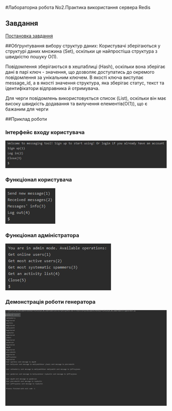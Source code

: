 #Лабораторна робота No2.Практика використання сервера Redis
## Завдання

[Постановка завдання](http://scs.kpi.ua/sites/default/files/lab2_bd2-db2019_2020.pdf)

##Обґрунтування вибору структур даних:
Користувачі зберігаються у структурі даних множина (Set), оскільки це найпростіша структура
з швидкістю пошуку O(1).

Повідомлення зберігаються в хештаблиці (Hash), оскільки вона зберігає дані в парі ключ - значення,
 що дозволяє доступатись до окремого повідомлення за унікальним ключем.
В якості ключа виступає message_id, а в якості значення структура,
 яка зберігає статус, текст та ідентифікатори відправника й отримувача.
 

Для черги повідомлень використовується список (List),
 оскільки він має високу швидкість додавання та вилучення елементів(О(1)),
 що є бажаним для черги

 
 
 ##Приклад роботи
 
 ### Інтерфейс входу користувача
![lab](img/img1.png)
 
 ### Функціонал користувача
 ![lab](img/img2.png)
 
 ### Функціонал адміністратора
 ![lab](img/img3.png)
 
 ### Демонстрація роботи генератора
 ![lab](img/img4.gif)